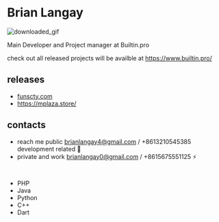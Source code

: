 # Brian Langay 
![downloaded_gif](https://github.com/brianlangay4/brianlangay4/assets/67788456/18f0f940-7a62-462b-b45f-87bdf258b6f7)

Main Developer and Project manager at Builtin.pro

check out all released projects will be availble at https://www.builtin.pro/

## releases
- [funscty.com](https://funscty.com/) 
- https://mplaza.store/

## contacts
- reach me public brianlangay4@gmail.com / +8613210545385 development related 🤝
- private and work brianlangay0@gmail.com / +8615675551125 ⚡️

#

- PHP
- Java
- Python
- C++
- Dart

#

<!---
brianlangay4/brianlangay4 is a ✨ special ✨ repository because its `README.md` (this file) appears on your GitHub profile.
You can click the Preview link to take a look at your changes.
--->
